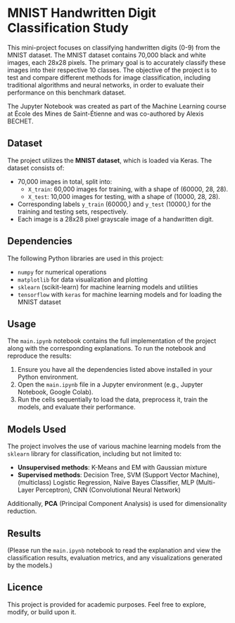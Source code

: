 # MNIST Handwritten Digit Classification Study

This mini-project focuses on classifying handwritten digits (0-9) from the MNIST dataset. The MNIST dataset contains 70,000 black and white images, each 28x28 pixels. The primary goal is to accurately classify these images into their respective 10 classes. The objective of the project is to test and compare different methods for image classification, including traditional algorithms and neural networks, in order to evaluate their performance on this benchmark dataset.

The Jupyter Notebook was created as part of the Machine Learning course at École des Mines de Saint-Étienne and was co-authored by Alexis BECHET.

## Dataset

The project utilizes the **MNIST dataset**, which is loaded via Keras.
The dataset consists of:
* 70,000 images in total, split into:
    * `X_train`: 60,000 images for training, with a shape of (60000, 28, 28).
    * `X_test`: 10,000 images for testing, with a shape of (10000, 28, 28).
* Corresponding labels `y_train` (60000,) and `y_test` (10000,) for the training and testing sets, respectively.
* Each image is a 28x28 pixel grayscale image of a handwritten digit.

## Dependencies

The following Python libraries are used in this project:

* `numpy` for numerical operations
* `matplotlib` for data visualization and plotting
* `sklearn` (scikit-learn) for machine learning models and utilities
* `tensorflow` with `keras` for machine learning models and for loading the MNIST dataset

## Usage

The `main.ipynb` notebook contains the full implementation of the project along with the corresponding explanations. To run the notebook and reproduce the results:

1.  Ensure you have all the dependencies listed above installed in your Python environment.
2.  Open the `main.ipynb` file in a Jupyter environment (e.g., Jupyter Notebook, Google Colab).
3.  Run the cells sequentially to load the data, preprocess it, train the models, and evaluate their performance.

## Models Used

The project involves the use of various machine learning models from the `sklearn` library for classification, including but not limited to:

- **Unsupervised methods**: K-Means and EM with Gaussian mixture
- **Supervised methods**: Decision Tree, SVM (Support Vector Machine), (multiclass) Logistic Regression, Naïve Bayes Classifier, MLP (Multi-Layer Perceptron), CNN (Convolutional Neural Network)

Additionally, **PCA** (Principal Component Analysis) is used for dimensionality reduction.

## Results

(Please run the `main.ipynb` notebook to read the explanation and view the classification results, evaluation metrics, and any visualizations generated by the models.)

## Licence

This project is provided for academic purposes. Feel free to explore, modify, or build upon it.
